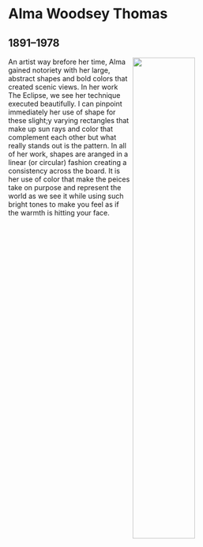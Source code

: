 # Alma Woodsey Thomas
## 1891–1978

<img align="right" width="50%" height="50%" src="https://s3.amazonaws.com/assets.saam.media/files/files/images/1978/SAAM-1978.40.3_1.jpg">An artist way brefore her time, Alma gained notoriety with her large, abstract shapes and bold colors that created scenic views. In her work The Eclipse, we see her technique executed beautifully. I can pinpoint immediately her use of shape for these slight;y varying rectangles that make up sun rays and color that complement each other but what really stands out is the pattern. In all of her work, shapes are aranged in a linear (or circular) fashion creating a consistency across the board. It is her use of color that make the peices take on purpose and represent the world as we see it while using such bright tones to make you feel as if the warmth is hitting your face.